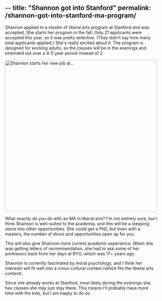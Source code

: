 --
title: "Shannon got into Stanford"
permalink: /shannon-got-into-stanford-ma-program/
---

Shannon applied to a master of liberal arts program at Stanford and was accepted. She starts her program in the fall. Only 21 applicants were accepted this year, so it was pretty selective. (They didn't say how many total applicants applied.) She's really excited about it. The program is designed for working adults, so the classes will be in the evenings and extended out over a 4-5 year period instead of 2.

<a data-flickr-embed="true"  href="https://www.flickr.com/photos/86824645@N00/25735615016/in/dateposted-public/" title="Shannon starts her new job at..."><img src="https://farm2.staticflickr.com/1709/25735615016_9600bfd927.jpg" width="500" height="500" alt="Shannon starts her new job at..."></a><script async src="//embedr.flickr.com/assets/client-code.js" charset="utf-8"></script>

What exactly do you do with an MA in liberal arts? I'm not entirely sure, but I think Shannon is well-suited to the academia, and this will be a stepping stone into other opportunities. She could get a PhD, but even with a masters, the number of doors and opportunities open up for you. 

This will also give Shannon more current academic experience. When she was getting letters of recommendation, she had to ask some of her professors back from her days at BYU, which was 17+ years ago.

Shannon is currently fascinated by moral psychology, and I think her interests will fit well into a cross-cultural context (which fits the liberal arts context).

Since she already works at Stanford, most likely during the evenings she has classes she may just stay there. This means I'll probably have more time with the kids, but I am happy to do so. 
